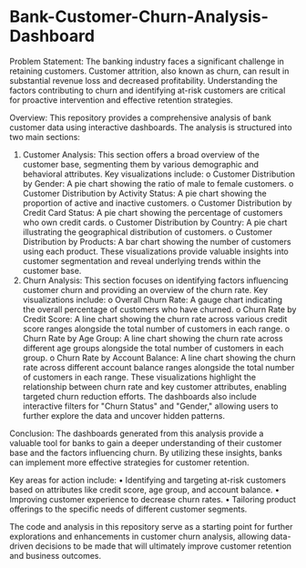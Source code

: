 # Bank-Customer-Churn-Analysis-Dashboard

Problem Statement:
The banking industry faces a significant challenge in retaining customers. Customer attrition, also known as churn, can result in substantial revenue loss and decreased profitability. Understanding the factors contributing to churn and identifying at-risk customers are critical for proactive intervention and effective retention strategies.

Overview:
This repository provides a comprehensive analysis of bank customer data using interactive dashboards. The analysis is structured into two main sections:
1.	Customer Analysis: This section offers a broad overview of the customer base, segmenting them by various demographic and behavioral attributes. Key visualizations include:
o	Customer Distribution by Gender: A pie chart showing the ratio of male to female customers.
o	Customer Distribution by Activity Status: A pie chart showing the proportion of active and inactive customers.
o	Customer Distribution by Credit Card Status: A pie chart showing the percentage of customers who own credit cards.
o	Customer Distribution by Country: A pie chart illustrating the geographical distribution of customers.
o	Customer Distribution by Products: A bar chart showing the number of customers using each product.
These visualizations provide valuable insights into customer segmentation and reveal underlying trends within the customer base.
2.	Churn Analysis: This section focuses on identifying factors influencing customer churn and providing an overview of the churn rate. Key visualizations include:
o	Overall Churn Rate: A gauge chart indicating the overall percentage of customers who have churned.
o	Churn Rate by Credit Score: A line chart showing the churn rate across various credit score ranges alongside the total number of customers in each range.
o	Churn Rate by Age Group: A line chart showing the churn rate across different age groups alongside the total number of customers in each group.
o	Churn Rate by Account Balance: A line chart showing the churn rate across different account balance ranges alongside the total number of customers in each range.
These visualizations highlight the relationship between churn rate and key customer attributes, enabling targeted churn reduction efforts.
The dashboards also include interactive filters for "Churn Status" and "Gender," allowing users to further explore the data and uncover hidden patterns.

Conclusion:
The dashboards generated from this analysis provide a valuable tool for banks to gain a deeper understanding of their customer base and the factors influencing churn. By utilizing these insights, banks can implement more effective strategies for customer retention.

Key areas for action include:
•	Identifying and targeting at-risk customers based on attributes like credit score, age group, and account balance.
•	Improving customer experience to decrease churn rates.
•	Tailoring product offerings to the specific needs of different customer segments.

The code and analysis in this repository serve as a starting point for further explorations and enhancements in customer churn analysis, allowing data-driven decisions to be made that will ultimately improve customer retention and business outcomes.
